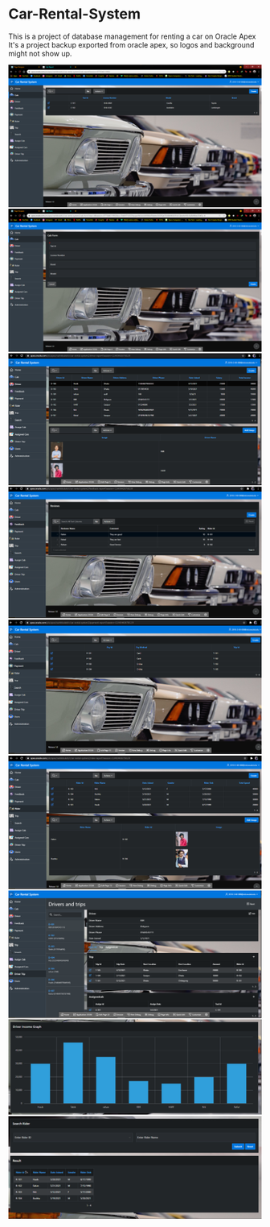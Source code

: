 # Car-Rental-System
This is a project of database management for renting a car on Oracle Apex
It's a project backup exported from oracle apex, so logos and background might not show up.

![Alt text](1.png?raw=true "Optional Title")
![Alt text](2.png?raw=true "Optional Title")
![Alt text](3.png?raw=true "Optional Title")
![Alt text](4.png?raw=true "Optional Title")
![Alt text](5.png?raw=true "Optional Title")
![Alt text](6.png?raw=true "Optional Title")
![Alt text](7.png?raw=true "Optional Title")
![Alt text](8.png?raw=true "Optional Title")
![Alt text](9.png?raw=true "Optional Title")

